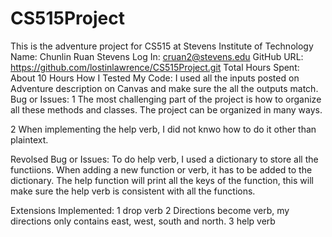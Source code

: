 # CS515Project
This is the adventure project for CS515 at Stevens Institute of Technology
Name: Chunlin Ruan
Stevens Log In: cruan2@stevens.edu
GitHub URL: https://github.com/lostinlawrence/CS515Project.git
Total Hours Spent: About 10 Hours
How I Tested My Code: I used all the inputs posted on Adventure description on Canvas and make sure the all the outputs match.
Bug or Issues: 
1 The most challenging part of the project is how to organize all these methods and classes. The project can be organized in many ways.

2 When implementing the help verb, I did not knwo how to do it other than plaintext.

Revolsed Bug or Issues: To do help verb, I used a dictionary to store all the functiions. When adding a new function or verb, it has to be added to the dictionary. The help function will print all the keys of the function, this will make sure the help verb is consistent with all the functions.

Extensions Implemented:
1 drop verb
2 Directions become verb, my directions only contains east, west, south and north.
3 help verb
